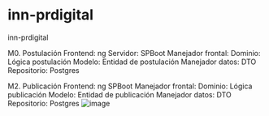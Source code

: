 # inn-prdigital
inn-prdigital



M0. Postulación
Frontend: ng
Servidor: SPBoot
Manejador frontal: 
Dominio: Lógica postulación
Modelo: Entidad de postulación
Manejador datos: DTO
Repositorio: Postgres


M2. Publicación
Frontend: ng
SPBoot
Manejador frontal: 
Dominio: Lógica publicación
Modelo: Entidad de publicación
Manejador datos: DTO
Repositorio: Postgres
![image](https://user-images.githubusercontent.com/10980311/215203804-b21edca7-2ce9-4de2-af6e-4ab1b1bf8880.png)

